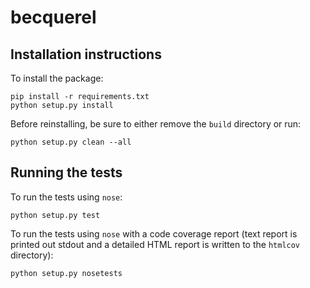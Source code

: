 # becquerel

## Installation instructions

To install the package:

```
pip install -r requirements.txt
python setup.py install
```

Before reinstalling, be sure to either remove the ```build``` directory
or run:

```
python setup.py clean --all
```

## Running the tests

To run the tests using `nose`:

```
python setup.py test
```

To run the tests using `nose` with a code coverage report (text report
is printed out stdout and a detailed HTML report is written to the
`htmlcov` directory):

```
python setup.py nosetests
```
